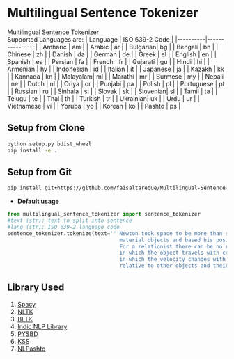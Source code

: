 # Multilingual Sentence Tokenizer

Multilingual Sentence Tokenizer  
Supported Languages are:
| Language | ISO 639-2 Code |
|----------|----------------|
| Amharic  | am             |
| Arabic   | ar             |
| Bulgarian| bg             |
| Bengali  | bn             |
| Chinese  | zh             |
| Danish   | da             |
| German   | de             |
| Greek    | el             |
| English  | en             |
| Spanish  | es             |
| Persian  | fa             |
| French   | fr             |
| Gujarati | gu             |
| Hindi    | hi             |
| Armenian | hy             |
| Indonesian | id           |
| Italian  | it             |
| Japanese | ja             |
| Kazakh   | kk             |
| Kannada  | kn             |
| Malayalam| ml             |
| Marathi  | mr             |
| Burmese  | my             |
| Nepali   | ne             |
| Dutch    | nl             |
| Oriya    | or             |
| Punjabi  | pa             |
| Polish   | pl             |
| Portuguese | pt           |
| Russian  | ru             |
| Sinhala  | si             |
| Slovak   | sk             |
| Slovenian| sl             |
| Tamil    | ta             |
| Telugu   | te             |
| Thai     | th             |
| Turkish  | tr             |
| Ukrainian| uk             |
| Urdu     | ur             |
| Vietnamese | vi           |
| Yoruba   | yo             |
| Korean   | ko             |
| Pashto   | ps             |
  

## Setup from Clone
```bash
python setup.py bdist_wheel
pip install -e .
```

## Setup from Git
```bash
pip install git+https://github.com/faisaltareque/Multilingual-Sentence-Tokenizer
```


* **Default usage**


```python
from multilingual_sentence_tokenizer import sentence_tokenizer
#text (str): text to split into sentence
#lang (str): ISO 639-2 language code
sentence_tokenizer.tokenize(text='''Newton took space to be more than relations between 
                                    material objects and based his position on observation and experimentation. 
                                    For a relationist there can be no real difference between inertial motion, 
                                    in which the object travels with constant velocity, and non-inertial motion, 
                                    in which the velocity changes with time, since all spatial measurements are 
                                    relative to other objects and their motions.''', language='en')
```


## Library Used
1. [Spacy](https://spacy.io/)  
2. [NLTK](https://www.nltk.org/)  
3. [BLTK](https://pypi.org/project/bltk/)  
4. [Indic NLP Library](https://github.com/anoopkunchukuttan/indic_nlp_library)  
5. [PYSBD](https://github.com/nipunsadvilkar/pySBD)
6. [KSS](https://github.com/likejazz/korean-sentence-splitter)  
7. [NLPashto](https://pypi.org/project/nlpashto/)
